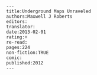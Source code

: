 
    ---
    title:Underground Maps Unraveled
    authors:Maxwell J Roberts
    editors:
    translator:
    date:2013-02-01
    rating:+
    re-read:
    pages:224
    non-fiction:TRUE
    comic:
    published:2012
    ---

    